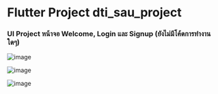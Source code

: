 # Flutter Project dti_sau_project

### UI Project หน้าจอ Welcome, Login และ Signup (ยังไม่มีโค้ดการทำงานใดๆ)

![image](https://github.com/user-attachments/assets/03ca37a4-8219-495b-a3c8-d606fc40c0f4)

![image](https://github.com/user-attachments/assets/e6ea4c7f-44df-43e2-b989-26215e7241dd)

![image](https://github.com/user-attachments/assets/e3d949c5-ff69-42e7-b840-8130b57484e2)


